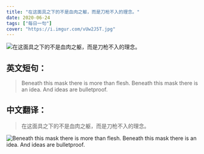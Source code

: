 ```yaml
---
title: "在这面具之下的不是血肉之躯，而是刀枪不入的理念。"
date: 2020-06-24
tags: ["每日一句"]
cover: "https://i.imgur.com/vUw2J5T.jpg"
---
```


![在这面具之下的不是血肉之躯，而是刀枪不入的理念。](https://i.imgur.com/vp2Vuyi.jpg)

## 英文短句：
> Beneath this mask there is more than flesh. Beneath this mask there is an idea. And ideas are bulletproof.

<!--more-->

## 中文翻译：
> 在这面具之下的不是血肉之躯，而是刀枪不入的理念。

![Beneath this mask there is more than flesh. Beneath this mask there is an idea. And ideas are bulletproof.](https://i.imgur.com/aaCmApa.jpg)

